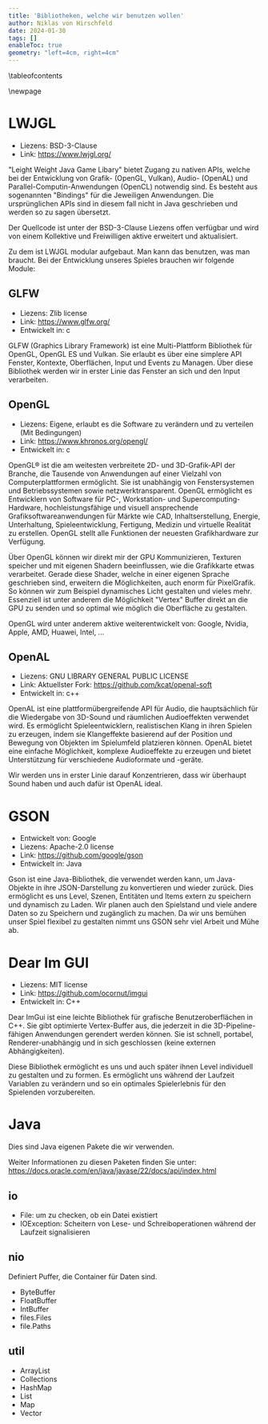 ```yaml
---
title: 'Bibliotheken, welche wir benutzen wollen'
author: Niklas von Hirschfeld
date: 2024-01-30
tags: []
enableToc: true
geometry: "left=4cm, right=4cm"
---
```


\tableofcontents

\newpage

# LWJGL

- Liezens: BSD-3-Clause 
- Link: <https://www.lwjgl.org/>

"Leight Weight Java Game Libary" bietet Zugang zu nativen APIs, welche bei der
Entwicklung von Grafik- (OpenGL, Vulkan), Audio- (OpenAL) und
Parallel-Computin-Anwendungen (OpenCL) notwendig sind. Es besteht aus
sogenannten "Bindings" für die Jeweiligen Anwendungen. Die ursprünglichen APIs
sind in diesem fall nicht in Java geschrieben und werden so zu sagen übersetzt.

Der Quellcode ist unter der BSD-3-Clause Liezens offen verfügbar und wird von
einem Kollektive und Freiwilligen aktive erweitert und aktualisiert.

Zu dem ist LWJGL modular aufgebaut. Man kann das benutzen, was man braucht. Bei
der Entwicklung unseres Spieles brauchen wir folgende Module:

## GLFW

- Liezens: Zlib license 
- Link: <https://www.glfw.org/>
- Entwickelt in: c

GLFW (Graphics Library Framework) ist eine Multi-Plattform Bibliothek für
OpenGL, OpenGL ES und Vulkan. Sie erlaubt es über eine simplere API Fenster,
Kontexte, Oberflächen, Input und Events zu Managen. Über diese Bibliothek
werden wir in erster Linie das Fenster an sich und den Input verarbeiten.


## OpenGL

- Liezens: Eigene, erlaubt es die Software zu verändern und zu verteilen (Mit Bedingungen)
- Link: <https://www.khronos.org/opengl/>
- Entwickelt in: c

OpenGL® ist die am weitesten verbreitete 2D- und 3D-Grafik-API der Branche, die
Tausende von Anwendungen auf einer Vielzahl von Computerplattformen ermöglicht.
Sie ist unabhängig von Fenstersystemen und Betriebssystemen sowie
netzwerktransparent. OpenGL ermöglicht es Entwicklern von Software für PC-,
Workstation- und Supercomputing-Hardware, hochleistungsfähige und visuell
ansprechende Grafiksoftwareanwendungen für Märkte wie CAD, Inhaltserstellung,
Energie, Unterhaltung, Spieleentwicklung, Fertigung, Medizin und virtuelle
Realität zu erstellen. OpenGL stellt alle Funktionen der neuesten
Grafikhardware zur Verfügung. 

Über OpenGL können wir direkt mir der GPU Kommunizieren, Texturen speicher und
mit eigenen Shadern beeinflussen, wie die Grafikkarte etwas verarbeitet. Gerade
diese Shader, welche in einer eigenen Sprache geschrieben sind, erweitern die
Möglichkeiten, auch enorm für PixelGrafik. So können wir zum Beispiel
dynamisches Licht gestalten und vieles mehr. Essenziell ist unter anderem die
Möglichkeit "Vertex" Buffer direkt an die GPU zu senden und so optimal wie
möglich die Oberfläche zu gestalten.

OpenGL wird unter anderem aktive weiterentwickelt von: Google, Nvidia, Apple,
AMD, Huawei, Intel, ...

## OpenAL

- Liezens: GNU LIBRARY GENERAL PUBLIC LICENSE
- Link: Aktuellster Fork: <https://github.com/kcat/openal-soft>
- Entwickelt in: c++

OpenAL ist eine plattformübergreifende API für Audio, die hauptsächlich für die
Wiedergabe von 3D-Sound und räumlichen Audioeffekten verwendet wird. Es
ermöglicht Spieleentwicklern, realistischen Klang in ihren Spielen zu erzeugen,
indem sie Klangeffekte basierend auf der Position und Bewegung von Objekten im
Spielumfeld platzieren können. OpenAL bietet eine einfache Möglichkeit,
komplexe Audioeffekte zu erzeugen und bietet Unterstützung für verschiedene
Audioformate und -geräte. 

Wir werden uns in erster Linie darauf Konzentrieren, dass wir überhaupt Sound
haben und auch dafür ist OpenAL ideal.

# GSON

- Entwickelt von: Google
- Liezens: Apache-2.0 license 
- Link: <https://github.com/google/gson>
- Entwickelt in: Java

Gson ist eine Java-Bibliothek, die verwendet werden kann, um Java-Objekte in
ihre JSON-Darstellung zu konvertieren und wieder zurück. Dies ermöglicht es uns
Level, Szenen, Entitäten und Items extern zu speichern und dynamisch zu Laden.
Wir planen auch den Spielstand und viele andere Daten so zu Speichern und
zugänglich zu machen. Da wir uns bemühen unser Spiel flexibel zu gestalten
nimmt uns GSON sehr viel Arbeit und Mühe ab.

# Dear Im GUI

- Liezens: MIT license 
- Link: <https://github.com/ocornut/imgui>
- Entwickelt in: C++

Dear ImGui ist eine leichte Bibliothek für grafische
Benutzeroberflächen in C++. Sie gibt optimierte Vertex-Buffer aus, die
jederzeit in die 3D-Pipeline-fähigen Anwendungen gerendert werden können. Sie ist
schnell, portabel, Renderer-unabhängig und in sich geschlossen (keine externen
Abhängigkeiten).

Diese Bibliothek ermöglicht es uns und auch später ihnen Level individuell zu
gestalten und zu formen. Es ermöglicht uns während der Laufzeit Variablen zu
verändern und so ein optimales Spielerlebnis für den Spielenden vorzubereiten.

# Java

Dies sind Java eigenen Pakete die wir verwenden.

Weiter Informationen zu diesen Paketen finden Sie unter:
<https://docs.oracle.com/en/java/javase/22/docs/api/index.html>

## io

- File: um zu checken, ob ein Datei existiert
- IOException: Scheitern von Lese- und Schreiboperationen während der Laufzeit signalisieren

## nio

Definiert Puffer, die Container für Daten sind.

- ByteBuffer
- FloatBuffer
- IntBuffer
- files.Files
- file.Paths

## util

- ArrayList
- Collections
- HashMap
- List
- Map
- Vector
